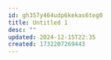 ```yaml
---
id: gh357y464udp6kekas6teg0
title: Untitled 1
desc: ""
updated: 2024-12-15T22:35
created: 1732207269443
---
```

